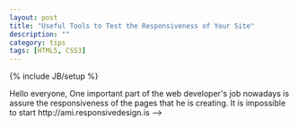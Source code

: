 ```yaml
---
layout: post
title: "Useful Tools to Test the Responsiveness of Your Site"
description: ""
category: tips
tags: [HTML5, CSS3]
---
```

{% include JB/setup %}


<!-->
Hello everyone, 

One important part of the web developer's job nowadays is assure the responsiveness of the pages that he is creating. It is impossible to start 


http://ami.responsivedesign.is
-->

<script type="text/javascript" src="/js/main.js"></script>